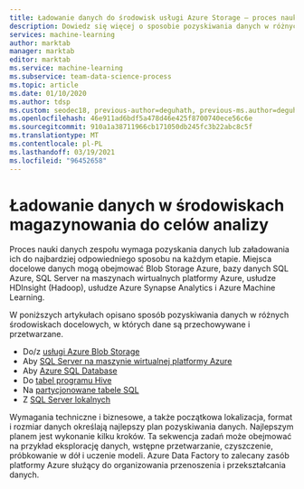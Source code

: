```yaml
---
title: Ładowanie danych do środowisk usługi Azure Storage — proces nauki danych zespołu
description: Dowiedz się więcej o sposobie pozyskiwania danych w różnych środowiskach docelowych, w których dane są przechowywane i przetwarzane.
services: machine-learning
author: marktab
manager: marktab
editor: marktab
ms.service: machine-learning
ms.subservice: team-data-science-process
ms.topic: article
ms.date: 01/10/2020
ms.author: tdsp
ms.custom: seodec18, previous-author=deguhath, previous-ms.author=deguhath
ms.openlocfilehash: 46e911ad6bdf5a478d46e425f8700740ece56c6e
ms.sourcegitcommit: 910a1a38711966cb171050db245fc3b22abc8c5f
ms.translationtype: MT
ms.contentlocale: pl-PL
ms.lasthandoff: 03/19/2021
ms.locfileid: "96452658"
---
```

# <a name="load-data-into-storage-environments-for-analytics"></a>Ładowanie danych w środowiskach magazynowania do celów analizy

Proces nauki danych zespołu wymaga pozyskania danych lub załadowania ich do najbardziej odpowiedniego sposobu na każdym etapie. Miejsca docelowe danych mogą obejmować Blob Storage Azure, bazy danych SQL Azure, SQL Server na maszynach wirtualnych platformy Azure, usłudze HDInsight (Hadoop), usłudze Azure Synapse Analytics i Azure Machine Learning. 

W poniższych artykułach opisano sposób pozyskiwania danych w różnych środowiskach docelowych, w których dane są przechowywane i przetwarzane.

* Do/z [usługi Azure Blob Storage](move-azure-blob.md)
* Aby [SQL Server na maszynie wirtualnej platformy Azure](move-sql-server-virtual-machine.md)
* Aby [Azure SQL Database](move-sql-azure.md)
* Do [tabel programu Hive](move-hive-tables.md)
* Na [partycjonowane tabele SQL](parallel-load-sql-partitioned-tables.md)
* Z [SQL Server lokalnych](move-sql-azure-adf.md)

Wymagania techniczne i biznesowe, a także początkowa lokalizacja, format i rozmiar danych określają najlepszy plan pozyskiwania danych. Najlepszym planem jest wykonanie kilku kroków. Ta sekwencja zadań może obejmować na przykład eksplorację danych, wstępne przetwarzanie, czyszczenie, próbkowanie w dół i uczenie modeli.  Azure Data Factory to zalecany zasób platformy Azure służący do organizowania przenoszenia i przekształcania danych.
